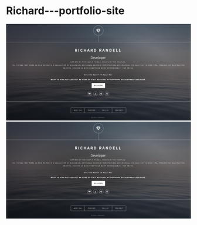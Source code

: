 # Richard---portfolio-site

![alt text](images/codedad.png)
![Alt text](images/codedad.png?raw=true "Title")

